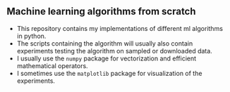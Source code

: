 ## Machine learning algorithms from scratch

* This repository contains my implementations of different ml algorithms in python.
* The scripts containing the algorithm will usually also contain experiments testing the algorithm on sampled or 
downloaded data.
* I usually use the `numpy` package for vectorization and efficient mathematical operators.
* I sometimes use the `matplotlib` package for visualization of the experiments.